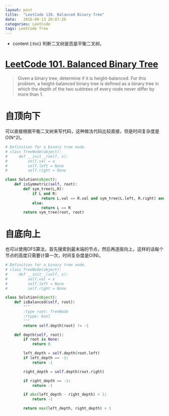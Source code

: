 ```yaml
---
layout: post
title:  "LeetCode 110. Balanced Binary Tree"
date:   2016-09-13 20:07:26
categories: LeetCode
tags: LeetCode Tree
---
```


* content
{:toc}
判断二叉树是否是平衡二叉树。




# [LeetCode 101. Balanced Binary Tree](https://leetcode.com/problems/balanced-binary-tree/) #

> Given a binary tree, determine if it is height-balanced.
> For this problem, a height-balanced binary tree is defined as a binary tree in which the  depth of the two subtrees of every node never differ by more than 1.



# 自顶向下 #
可以直接根据平衡二叉树来写代码，这种做法代码比较直接，但是时间复杂度是O(N^2)。


```python
# Definition for a binary tree node.
# class TreeNode(object):
#     def __init__(self, x):
#         self.val = x
#         self.left = None
#         self.right = None

class Solution(object):
    def isSymmetric(self, root):
        def sym_tree(L,R):
            if L and R: 
                return L.val == R.val and sym_tree(L.left, R.right) and sym_tree(L.right, R.left)
            else:
                return L == R
        return sym_tree(root, root)
```

# 自底向上

也可以使用DFS算法，首先搜索到最末端的节点，然后再逐层向上，这样的话每个节点的高度只需要计算一次，时间复杂度是O(N)。

```python
# Definition for a binary tree node.
# class TreeNode(object):
#     def __init__(self, x):
#         self.val = x
#         self.left = None
#         self.right = None

class Solution(object):
    def isBalanced(self, root):
        """
        :type root: TreeNode
        :rtype: bool
        """
        return self.depth(root) != -1

    def depth(self, root):
        if root is None:
            return 0

        left_depth = self.depth(root.left)
        if left_depth == -1:
            return -1

        right_depth = self.depth(root.right)

        if right_depth == -1:
            return -1

        if abs(left_depth - right_depth) > 1:
            return -1

        return max(left_depth, right_depth) + 1
```

